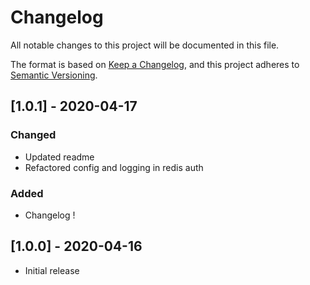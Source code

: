 # Changelog
All notable changes to this project will be documented in this file.

The format is based on [Keep a Changelog](https://keepachangelog.com/en/1.0.0/),
and this project adheres to [Semantic Versioning](https://semver.org/spec/v2.0.0.html).

## [1.0.1] - 2020-04-17
### Changed
  - Updated readme
  - Refactored config and logging in redis auth
### Added
  - Changelog !

## [1.0.0] - 2020-04-16
  - Initial release
